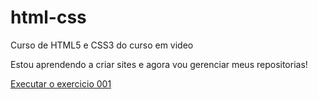 # html-css
 Curso de HTML5 e CSS3 do curso em video

Estou aprendendo a criar sites e agora vou gerenciar meus repositorias!

<a href="https://luismiguelfurlanettosousa.github.io/html-css/exercicios/001/index.html"> Executar o exercicio 001 </a>